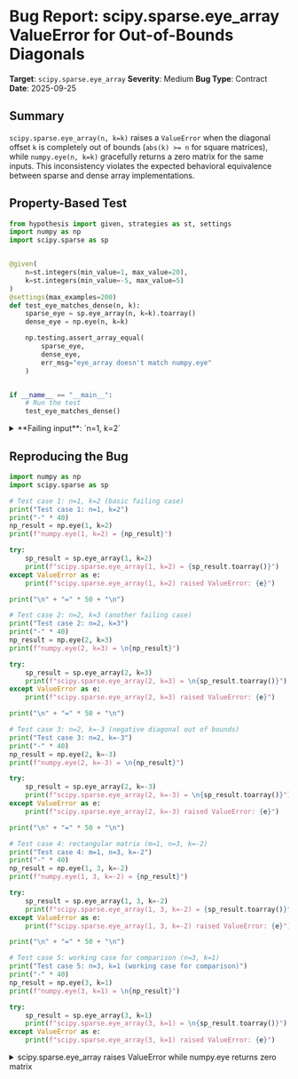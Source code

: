 # Bug Report: scipy.sparse.eye_array ValueError for Out-of-Bounds Diagonals

**Target**: `scipy.sparse.eye_array`
**Severity**: Medium
**Bug Type**: Contract
**Date**: 2025-09-25

## Summary

`scipy.sparse.eye_array(n, k=k)` raises a `ValueError` when the diagonal offset `k` is completely out of bounds (`abs(k) >= n` for square matrices), while `numpy.eye(n, k=k)` gracefully returns a zero matrix for the same inputs. This inconsistency violates the expected behavioral equivalence between sparse and dense array implementations.

## Property-Based Test

```python
from hypothesis import given, strategies as st, settings
import numpy as np
import scipy.sparse as sp


@given(
    n=st.integers(min_value=1, max_value=20),
    k=st.integers(min_value=-5, max_value=5)
)
@settings(max_examples=200)
def test_eye_matches_dense(n, k):
    sparse_eye = sp.eye_array(n, k=k).toarray()
    dense_eye = np.eye(n, k=k)

    np.testing.assert_array_equal(
        sparse_eye,
        dense_eye,
        err_msg="eye_array doesn't match numpy.eye"
    )


if __name__ == "__main__":
    # Run the test
    test_eye_matches_dense()
```

<details>

<summary>
**Failing input**: `n=1, k=2`
</summary>
```
Traceback (most recent call last):
  File "/home/npc/pbt/agentic-pbt/worker_/17/hypo.py", line 24, in <module>
    test_eye_matches_dense()
    ~~~~~~~~~~~~~~~~~~~~~~^^
  File "/home/npc/pbt/agentic-pbt/worker_/17/hypo.py", line 7, in test_eye_matches_dense
    n=st.integers(min_value=1, max_value=20),
               ^^^
  File "/home/npc/miniconda/lib/python3.13/site-packages/hypothesis/core.py", line 2124, in wrapped_test
    raise the_error_hypothesis_found
  File "/home/npc/pbt/agentic-pbt/worker_/17/hypo.py", line 12, in test_eye_matches_dense
    sparse_eye = sp.eye_array(n, k=k).toarray()
                 ~~~~~~~~~~~~^^^^^^^^
  File "/home/npc/.local/lib/python3.13/site-packages/scipy/sparse/_construct.py", line 413, in eye_array
    return _eye(m, n, k, dtype, format)
  File "/home/npc/.local/lib/python3.13/site-packages/scipy/sparse/_construct.py", line 450, in _eye
    return diags_sparse(data, offsets=[k], shape=(m, n), dtype=dtype).asformat(format)
           ~~~~~~~~~~~~^^^^^^^^^^^^^^^^^^^^^^^^^^^^^^^^^^^^^^^^^^^^^^
  File "/home/npc/.local/lib/python3.13/site-packages/scipy/sparse/_construct.py", line 215, in diags_array
    raise ValueError(f"Offset {offset} (index {j}) out of bounds")
ValueError: Offset 2 (index 0) out of bounds
Falsifying example: test_eye_matches_dense(
    n=1,
    k=2,
)
```
</details>

## Reproducing the Bug

```python
import numpy as np
import scipy.sparse as sp

# Test case 1: n=1, k=2 (basic failing case)
print("Test case 1: n=1, k=2")
print("-" * 40)
np_result = np.eye(1, k=2)
print(f"numpy.eye(1, k=2) = {np_result}")

try:
    sp_result = sp.eye_array(1, k=2)
    print(f"scipy.sparse.eye_array(1, k=2) = {sp_result.toarray()}")
except ValueError as e:
    print(f"scipy.sparse.eye_array(1, k=2) raised ValueError: {e}")

print("\n" + "=" * 50 + "\n")

# Test case 2: n=2, k=3 (another failing case)
print("Test case 2: n=2, k=3")
print("-" * 40)
np_result = np.eye(2, k=3)
print(f"numpy.eye(2, k=3) = \n{np_result}")

try:
    sp_result = sp.eye_array(2, k=3)
    print(f"scipy.sparse.eye_array(2, k=3) = \n{sp_result.toarray()}")
except ValueError as e:
    print(f"scipy.sparse.eye_array(2, k=3) raised ValueError: {e}")

print("\n" + "=" * 50 + "\n")

# Test case 3: n=2, k=-3 (negative diagonal out of bounds)
print("Test case 3: n=2, k=-3")
print("-" * 40)
np_result = np.eye(2, k=-3)
print(f"numpy.eye(2, k=-3) = \n{np_result}")

try:
    sp_result = sp.eye_array(2, k=-3)
    print(f"scipy.sparse.eye_array(2, k=-3) = \n{sp_result.toarray()}")
except ValueError as e:
    print(f"scipy.sparse.eye_array(2, k=-3) raised ValueError: {e}")

print("\n" + "=" * 50 + "\n")

# Test case 4: rectangular matrix (m=1, n=3, k=-2)
print("Test case 4: m=1, n=3, k=-2")
print("-" * 40)
np_result = np.eye(1, 3, k=-2)
print(f"numpy.eye(1, 3, k=-2) = {np_result}")

try:
    sp_result = sp.eye_array(1, 3, k=-2)
    print(f"scipy.sparse.eye_array(1, 3, k=-2) = {sp_result.toarray()}")
except ValueError as e:
    print(f"scipy.sparse.eye_array(1, 3, k=-2) raised ValueError: {e}")

print("\n" + "=" * 50 + "\n")

# Test case 5: working case for comparison (n=3, k=1)
print("Test case 5: n=3, k=1 (working case for comparison)")
print("-" * 40)
np_result = np.eye(3, k=1)
print(f"numpy.eye(3, k=1) = \n{np_result}")

try:
    sp_result = sp.eye_array(3, k=1)
    print(f"scipy.sparse.eye_array(3, k=1) = \n{sp_result.toarray()}")
except ValueError as e:
    print(f"scipy.sparse.eye_array(3, k=1) raised ValueError: {e}")
```

<details>

<summary>
scipy.sparse.eye_array raises ValueError while numpy.eye returns zero matrix
</summary>
```
Test case 1: n=1, k=2
----------------------------------------
numpy.eye(1, k=2) = [[0.]]
scipy.sparse.eye_array(1, k=2) raised ValueError: Offset 2 (index 0) out of bounds

==================================================

Test case 2: n=2, k=3
----------------------------------------
numpy.eye(2, k=3) =
[[0. 0.]
 [0. 0.]]
scipy.sparse.eye_array(2, k=3) raised ValueError: Offset 3 (index 0) out of bounds

==================================================

Test case 3: n=2, k=-3
----------------------------------------
numpy.eye(2, k=-3) =
[[0. 0.]
 [0. 0.]]
scipy.sparse.eye_array(2, k=-3) raised ValueError: Offset -3 (index 0) out of bounds

==================================================

Test case 4: m=1, n=3, k=-2
----------------------------------------
numpy.eye(1, 3, k=-2) = [[0. 0. 0.]]
scipy.sparse.eye_array(1, 3, k=-2) raised ValueError: Offset -2 (index 0) out of bounds

==================================================

Test case 5: n=3, k=1 (working case for comparison)
----------------------------------------
numpy.eye(3, k=1) =
[[0. 1. 0.]
 [0. 0. 1.]
 [0. 0. 0.]]
scipy.sparse.eye_array(3, k=1) =
[[0. 1. 0.]
 [0. 0. 1.]
 [0. 0. 0.]]
```
</details>

## Why This Is A Bug

1. **API Contract Violation**: The `scipy.sparse.eye_array` function is documented as the sparse equivalent of `numpy.eye`. The docstring states it returns "a sparse array with ones on diagonal" and "sparse array (m x n) where the kth diagonal is all ones and everything else is zeros." This implies it should handle all valid input combinations that `numpy.eye` accepts, not throw exceptions for valid parameters.

2. **Behavioral Inconsistency**: When the requested diagonal falls completely outside the matrix bounds, `numpy.eye` sensibly returns a zero matrix of the requested shape. This is logical since there are no positions for the diagonal elements. `scipy.sparse.eye_array` instead raises a `ValueError`, breaking compatibility.

3. **Undocumented Exception**: The documentation for `scipy.sparse.eye_array` does not mention any `ValueError` exceptions or restrictions on the `k` parameter beyond what `numpy.eye` accepts. Users migrating from dense to sparse arrays would not expect this difference.

4. **Migration Barrier**: Code that works correctly with `numpy.eye` will break when switching to `scipy.sparse.eye_array` for the same valid inputs. This violates the principle of least surprise and creates unnecessary friction for users optimizing their code with sparse arrays.

5. **Pattern of Failures**: The bug consistently occurs when:
   - For square matrices (n×n): `k >= n` or `k <= -n`
   - For rectangular matrices (m×n): When the diagonal offset places all diagonal elements outside the matrix bounds

## Relevant Context

The error originates in `/scipy/sparse/_construct.py` at line 215 within the `diags_array` function, which is called by `_eye` at line 450. The `_eye` function computes the diagonal data but doesn't handle the case where the diagonal is completely out of bounds.

The problematic code path:
1. `eye_array` (line 413) calls `_eye(m, n, k, dtype, format)`
2. `_eye` (line 450) calls `diags_sparse(data, offsets=[k], shape=(m, n), dtype=dtype)`
3. `diags_array` (line 215) raises `ValueError` when offset is out of bounds

The issue is that `_eye` computes `data = np.ones((1, max(0, min(m + k, n))), dtype=dtype)` at line 449, which correctly handles out-of-bounds diagonals by creating an empty data array when `min(m + k, n) <= 0`. However, `diags_array` still validates and rejects these offsets.

Documentation links:
- scipy.sparse.eye_array: https://docs.scipy.org/doc/scipy/reference/generated/scipy.sparse.eye_array.html
- numpy.eye: https://numpy.org/doc/stable/reference/generated/numpy.eye.html

## Proposed Fix

The fix should check for out-of-bounds diagonals in `_eye` before calling `diags_sparse` and return an appropriate zero sparse array:

```diff
--- a/scipy/sparse/_construct.py
+++ b/scipy/sparse/_construct.py
@@ -446,6 +446,13 @@ def _eye(m, n, k, dtype, format, as_sparray=True):
             data = np.ones(n, dtype=dtype)
             return coo_sparse((data, (row, col)), (n, n))

+    # Handle out-of-bounds diagonals - return zero sparse array
+    # to match numpy.eye behavior
+    if k >= n or k <= -m:
+        # Return empty sparse array of appropriate shape
+        empty_data = np.array([], dtype=dtype)
+        return coo_sparse((empty_data, (np.array([], dtype=np.int32),
+                          np.array([], dtype=np.int32))), shape=(m, n)).asformat(format)
+
     data = np.ones((1, max(0, min(m + k, n))), dtype=dtype)
     return diags_sparse(data, offsets=[k], shape=(m, n), dtype=dtype).asformat(format)
```